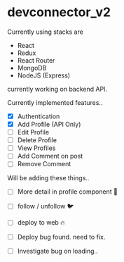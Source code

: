 # devconnector_v2

Currently using stacks are 
- React
- Redux
- React Router
- MongoDB
- NodeJS (Express)

currently working on backend API.

Currently implemented features..
* [x] Authentication
* [x] Add Profile (API Only)
* [ ] Edit Profile
* [ ] Delete Profile
* [ ] View Profiles
* [ ] Add Comment on post
* [ ] Remove Comment

Will be adding these things..
* [ ] More detail in profile component 🚀
* [ ] follow / unfollow 🐦
* [ ] deploy to web 🔥
* [ ] Deploy bug found. need to fix.
* [ ] Investigate bug on loading.. 


